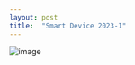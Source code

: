 ```yaml
---
layout: post
title:  "Smart Device 2023-1"
---
```


![image](https://user-images.githubusercontent.com/63178658/222913363-a226dcdb-c659-46a8-ad65-195f0254997e.png)

